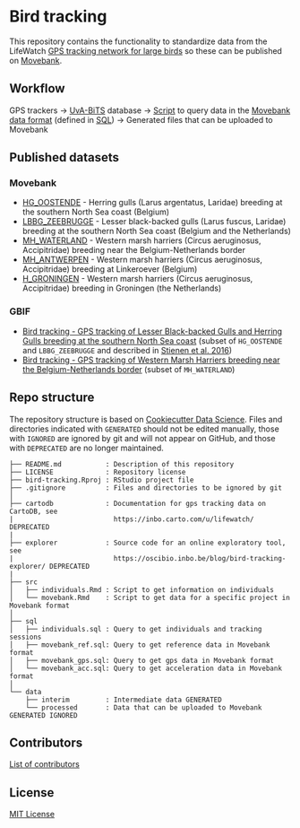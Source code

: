 # Bird tracking

This repository contains the functionality to standardize data from the LifeWatch [GPS tracking network for large birds](http://lifewatch.be/en/gps-tracking-network-large-birds) so these can be published on [Movebank](https://www.movebank.org/).

## Workflow

GPS trackers → [UvA-BiTS](http://www.uva-bits.nl/) database → [Script](src/movebank.Rmd) to query data in the [Movebank data format](https://www.movebank.org/node/2381) (defined in [SQL](sql)) → Generated files that can be uploaded to Movebank

## Published datasets

### Movebank

- [HG_OOSTENDE](https://www.movebank.org/panel_embedded_movebank_webapp?gwt_fragment=page=studies,path=study986040562) - Herring gulls (Larus argentatus, Laridae) breeding at the southern North Sea coast (Belgium)
- [LBBG_ZEEBRUGGE](https://www.movebank.org/panel_embedded_movebank_webapp?gwt_fragment=page=studies,path=study985143423) - Lesser black-backed gulls (Larus fuscus, Laridae) breeding at the southern North Sea coast (Belgium and the Netherlands)
- [MH_WATERLAND](https://www.movebank.org/panel_embedded_movebank_webapp?gwt_fragment=page=studies,path=study604806671) - Western marsh harriers (Circus aeruginosus, Accipitridae) breeding near the Belgium-Netherlands border
- [MH_ANTWERPEN](https://www.movebank.org/panel_embedded_movebank_webapp?gwt_fragment=page=studies,path=study938783961) - Western marsh harriers (Circus aeruginosus, Accipitridae) breeding at Linkeroever (Belgium)
- [H_GRONINGEN](https://www.movebank.org/panel_embedded_movebank_webapp?gwt_fragment=page=studies,path=study922263102) - Western marsh harriers (Circus aeruginosus, Accipitridae) breeding in Groningen (the Netherlands)

### GBIF

- [Bird tracking - GPS tracking of Lesser Black-backed Gulls and Herring Gulls breeding at the southern North Sea coast](https://doi.org/10.15468/02omly) (subset of `HG_OOSTENDE` and `LBBG_ZEEBRUGGE` and described in [Stienen et al. 2016](https://doi.org/10.3897/zookeys.555.6173))
- [Bird tracking - GPS tracking of Western Marsh Harriers breeding near the Belgium-Netherlands border](https://doi.org/10.15468/rbguhj) (subset of `MH_WATERLAND`)

## Repo structure

The repository structure is based on [Cookiecutter Data Science](http://drivendata.github.io/cookiecutter-data-science/). Files and directories indicated with `GENERATED` should not be edited manually, those with `IGNORED` are ignored by git and will not appear on GitHub, and those with `DEPRECATED` are no longer maintained.

```
├── README.md           : Description of this repository
├── LICENSE             : Repository license
├── bird-tracking.Rproj : RStudio project file
├── .gitignore          : Files and directories to be ignored by git
│
├── cartodb             : Documentation for gps tracking data on CartoDB, see
|                         https://inbo.carto.com/u/lifewatch/ DEPRECATED
|
├── explorer            : Source code for an online exploratory tool, see 
|                         https://oscibio.inbo.be/blog/bird-tracking-explorer/ DEPRECATED
|
├── src
│   ├── individuals.Rmd : Script to get information on individuals
│   └── movebank.Rmd    : Script to get data for a specific project in Movebank format
│
├── sql
│   ├── individuals.sql : Query to get individuals and tracking sessions
│   ├── movebank_ref.sql: Query to get reference data in Movebank format
│   ├── movebank_gps.sql: Query to get gps data in Movebank format
│   └── movebank_acc.sql: Query to get acceleration data in Movebank format
│
└── data
    ├── interim         : Intermediate data GENERATED
    └── processed       : Data that can be uploaded to Movebank GENERATED IGNORED
```

## Contributors

[List of contributors](https://github.com/inbo/bird-tracking/contributors)

## License

[MIT License](LICENSE)
